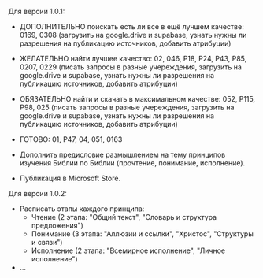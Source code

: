Для версии 1.0.1:
- ДОПОЛНИТЕЛЬНО поискать есть ли все в ещё лучшем качестве: 0169, 0308 (загрузить на google.drive и supabase, узнать нужны ли разрешения на публикацию источников, добавить атрибуции)
- ЖЕЛАТЕЛЬНО найти лучшее качество: 02, 046, P18, P24, P43, P85, 0207, 0229 (писать запросы в разные учереждения, загрузить на google.drive и supabase, узнать нужны ли разрешения на публикацию источников, добавить атрибуции)
- ОБЯЗАТЕЛЬНО найти и скачать в максимальном качестве: 052, P115, P98, 025 (писать запросы в разные учереждения, загрузить на google.drive и supabase, узнать нужны ли разрешения на публикацию источников, добавить атрибуции)

- ГОТОВО: 01, P47, 04, 051, 0163

- Дополнить предисловие размышлением на тему принципов изучения Библии по Библии (прочтение, понимание, исполнение).
- Публикация в Microsoft Store.

Для версии 1.0.2:
- Расписать этапы каждого принципа:
  - Чтение (2 этапа: "Общий текст", "Словарь и структура предложения")
  - Понимание (3 этапа: "Аллюзии и ссылки", "Христос", "Структуры и связи")
  - Исполнение (2 этапа: "Всемирное исполнение", "Личное исполнение")
- ...

